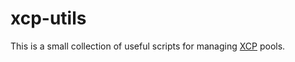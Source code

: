 # xcp-utils

This is a small collection of useful scripts for managing
[XCP](http://xen.org/products/cloudxen.html) pools.
